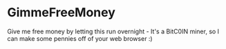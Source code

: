 # GimmeFreeMoney
Give me free money by letting this run overnight - It's a BitC0IN miner, so I can make some pennies off of your web browser :) 
